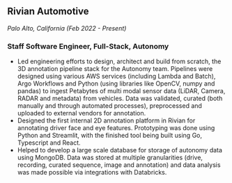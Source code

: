 ## Rivian Automotive

_Palo Alto, California (Feb 2022 - Present)_

### Staff Software Engineer, Full-Stack, Autonomy

- Led engineering efforts to design, architect and build from scratch, the 3D annotation pipeline stack for the Autonomy team. Pipelines were designed using various AWS services (including Lambda and Batch), Argo Workflows and Python (using libraries like OpenCV, numpy and pandas) to ingest Petabytes of multi modal sensor data (LiDAR, Camera, RADAR and metadata) from vehicles. Data was validated, curated (both manually and through automated processes), preprocessed and uploaded to external vendors for annotation.
- Designed the first internal 2D annotation platform in Rivian for annotating driver face and eye features. Prototyping was done using Python and Streamlit, with the finished tool being built using Go, Typescript and React.
- Helped to develop a large scale database for storage of autonomy data using MongoDB. Data was stored at multiple granularities (drive, recording, curated sequence, image and annotation) and data analysis was made possible via integrations with Databricks.
